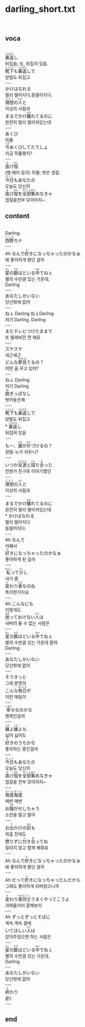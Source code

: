 <h1>darling_short.txt</h1><br>
<h2>voca</h2><br>
<Ruby>裏返<rt>うらがえ</rt></Ruby>し<br>
뒤집음; 또, 뒤집혀 있음.<br>
<Ruby>靴下<rt>くつした</rt></Ruby>も<Ruby>裏返<rt>うらがえ</rt></Ruby>しで<br>
양말도 뒤집고<br>
---<br>
かけはなれる<br>
멀리 떨어지다;동떨어지다.<br>
<Ruby>理想<rt>りそう</rt></Ruby>の<Ruby>人<rt>ひと</rt></Ruby>と<br>
이상의 사람과<br>
まるでかけ<Ruby>離<rt>はな</rt></Ruby>れてるのに<br>
완전히 멀리 떨어져있는데<br>
---<br>
あくび<br>
하품<br>
<Ruby>今<rt>いま</rt></Ruby>あくびしてたでしょ<br>
지금 하품했지?<br>
---<br>
<Ruby>抜<rt>ぬ</rt></Ruby>け<Ruby>殻<rt>がら</rt></Ruby><br>
(뱀·매미 등의) 허물; 벗은 껍질.<br>
<Ruby>今日<rt>きょう</rt></Ruby>もあなたの<br>
오늘도 당신의<br>
<Ruby>抜<rt>ぬ</rt></Ruby>け<Ruby>殻<rt>がら</rt></Ruby>を<Ruby>全部<rt>ぜんぶ</rt></Ruby><Ruby>集<rt>あつ</rt></Ruby>めなきゃ<br>
껍질을전부 모아야지~<br>
<h2>content</h2><br>
Darling<br>
<Ruby>西野<rt>にしの</rt></Ruby>カナ<br>
---<br>
Ah なんで<Ruby>好<rt>す</rt></Ruby>きになっちゃったのかなぁ<br>
왜 좋아하게 됐던 걸까<br>
---<br>
<Ruby>星<rt>ほし</rt></Ruby>の<Ruby><rb>数</rb><rt>かず</rt></Ruby>ほどいる<Ruby><rb>中</rb><rt>なか</rt></Ruby>でねぇ<br>
별의 수만큼 있는 가운데,<br>
Darling<br>
---<br>
あなたしかいない<br>
당신밖에 없어<br>
---<br>
ねぇ Darling ねぇDarling<br>
저기 Darling, Darling<br>
---<br>
またテレビつけたままで<br>
또 텔레비전 켠 채로<br>
---<br>
スヤスヤ<br>
새근새근<br>
どんな<Ruby>夢見<rt>ゆめみ</rt></Ruby>てるの？<br>
어떤 꿈 꾸고 있어?<br>
---<br>
ねぇ Darling<br>
저기 Darling<br>
<Ruby>脱<rt>ぬ</rt></Ruby>ぎっぱなし<br>
벗어놓은채<br>
---<br>
<Ruby>靴下<rt>くつした</rt></Ruby>も<Ruby><rb>裏返</rb><rt>うらがえ</rt></Ruby>しで<br>
양말도 뒤집고<br>
* <Ruby>裏返<rt>うらがえ</rt></Ruby>し<br>
뒤집혀 있음<br>
---<br>
もー、<Ruby>誰<rt>だれ</rt></Ruby>が<Ruby><rb>片</rb><rt>かた</rt></Ruby>づけるの？<br>
정말-누가 치우니?<br>
---<br>
いつか<Ruby>友達<rt>ともだち</rt></Ruby>と<Ruby><rb>語</rb><rt>かた</rt></Ruby>り<Ruby><rb>合</rb><rt>あ</rt></Ruby>った<br>
언젠가 친구와 이야기했던<br>
---<br>
<Ruby>理想<rt>りそう</rt></Ruby>の<Ruby><rb>人</rb><rt>ひと</rt></Ruby>と<br>
이상의 사람과<br>
---<br>
まるでかけ<Ruby>離<rt>はな</rt></Ruby>れてるのに<br>
완전히 멀리 떨어져있는데<br>
* かけはなれる<br>
멀리 떨어지다<br>
동떨어지다.<br>
---<br>
Ah なんで<br>
어째서<br>
<Ruby>好<rt>す</rt></Ruby>きになっちゃったのかなぁ<br>
좋아하게 된 걸까<br>
---<br>
<Ruby>私<rt>わたし</rt></Ruby>って<Ruby><rb>少</rb><rt>すこ</rt></Ruby>し<br>
내가 좀<br>
<Ruby>変<rt>か</rt></Ruby>わり<Ruby><rb>者</rb><rt>もの</rt></Ruby>なのね<br>
특이한거지요<br>
---<br>
Ah こんなにも<br>
이렇게도<br>
<Ruby>放<rt>はな</rt></Ruby>っておけない<Ruby><rb>人</rb><rt>ひと</rt></Ruby>は<br>
내버려 둘 수 없는 사람은<br>
---<br>
<Ruby>星<rt>ほし</rt></Ruby>の<Ruby><rb>数</rb><rt>かず</rt></Ruby>ほどいる<Ruby><rb>中</rb><rt>なか</rt></Ruby>でねぇ<br>
별의 수만큼 있는 가운데 말야<br>
Darling<br>
---<br>
あなたしかいない<br>
당신밖에 없어<br>
---<br>
そうきっと<br>
그래 분명히<br>
こんな<Ruby>毎日<rt>まいにち</rt></Ruby>が<br>
이런 매일이<br>
---<br>
<Ruby>幸<rt>しあわ</rt></Ruby>せなのかな<br>
행복인걸까<br>
---<br>
<Ruby>嫌<rt>いや</rt></Ruby>よ<Ruby><rb>嫌</rb><rt>いや</rt></Ruby>よも<br>
싫어 싫어도<br>
<Ruby>好<rt>す</rt></Ruby>きのうちかな<br>
좋아하는 중인걸까<br>
---<br>
<Ruby>今日<rt>きょう</rt></Ruby>もあなたの<br>
오늘도 당신의<br>
<Ruby>抜<rt>ぬ</rt></Ruby>け<Ruby><rb>殻</rb><rt>がら</rt></Ruby>を<Ruby><rb>全部</rb><rt>ぜんぶ</rt></Ruby><Ruby><rb>集</rb><rt>あつ</rt></Ruby>めなきゃ<br>
껍질을 전부 모아야지~<br>
---<br>
<Ruby>毎度<rt>まいど</rt></Ruby><Ruby><rb>毎度</rb><rt>まいど</rt></Ruby><br>
매번 매번<br>
お<Ruby>騒<rt>さわ</rt></Ruby>がせしちゃう<br>
소란을 떨고 말아<br>
---<br>
お<Ruby>出<rt>で</rt></Ruby>かけの<Ruby><rb>前</rb><rt>まえ</rt></Ruby>も<br>
외출 전에도<br>
<Ruby>懲<rt>こ</rt></Ruby>りずに<Ruby><rb>付</rb><rt>つ</rt></Ruby>き<Ruby><rb>合</rb><rt>あ</rt></Ruby>ってね<br>
질리지 않고 함께 해줘요<br>
---<br>
Ah なんで<Ruby>好<rt>す</rt></Ruby>きになっちゃったのかなぁ<br>
왜 좋아하게 됐던 걸까<br>
---<br>
Ah だって<Ruby>好<rt>す</rt></Ruby>きになっちゃったんだから<br>
그래도 좋아하게 되버렸으니까<br>
---<br>
<Ruby>変<rt>か</rt></Ruby>わり<Ruby><rb>者</rb><rt>もの</rt></Ruby><Ruby><rb>同士</rb><rt>どうし</rt></Ruby>うまくやってこうよ<br>
괴짜들끼리 잘해보자<br>
---<br>
Ah ずっとずっとそばに<br>
계속 계속 곁에<br>
いてほしい<Ruby>人<rt>ひと</rt></Ruby>は<br>
있어주었으면 하는 사람은<br>
---<br>
<Ruby>星<rt>ほし</rt></Ruby>の<Ruby><rb>数</rb><rt>かず</rt></Ruby>ほどいる<Ruby><rb>中</rb><rt>なか</rt></Ruby>でねぇ<br>
별의 수만큼 있는 가운데,<br>
Darling<br>
---<br>
あなたしかいない<br>
당신밖에 없어<br>
---<br>
<ruby>終<rt>お</rt></ruby>わり<br>
끝(:<br>
---<br>
<h2>end</h2><br>
